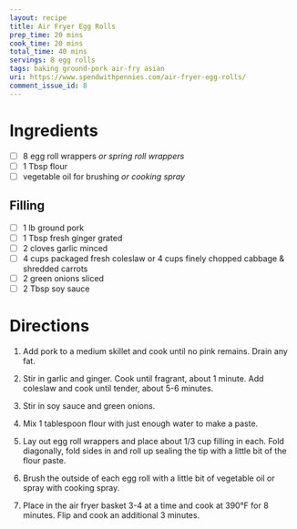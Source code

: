 ```yaml
---
layout: recipe
title: Air Fryer Egg Rolls
prep_time: 20 mins
cook_time: 20 mins
total_time: 40 mins
servings: 8 egg rolls
tags: baking ground-pork air-fry asian
uri: https://www.spendwithpennies.com/air-fryer-egg-rolls/
comment_issue_id: 8
---
```


# Ingredients

- [ ] 8 egg roll wrappers *or spring roll wrappers*
- [ ] 1 Tbsp flour
- [ ] vegetable oil for brushing *or cooking spray*

## Filling
- [ ] 1 lb ground pork
- [ ] 1 Tbsp fresh ginger grated
- [ ] 2 cloves garlic minced
- [ ] 4 cups packaged fresh coleslaw or 4 cups finely chopped cabbage & shredded carrots
- [ ] 2 green onions sliced
- [ ] 2 Tbsp soy sauce

# Directions
1. Add pork to a medium skillet and cook until no pink remains. Drain any fat.

2. Stir in garlic and ginger. Cook until fragrant, about 1 minute. Add coleslaw and cook until tender, about 5-6 minutes.

3. Stir in soy sauce and green onions.

4. Mix 1 tablespoon flour with just enough water to make a paste.

5. Lay out egg roll wrappers and place about 1/3 cup filling in each. Fold diagonally, fold sides in and roll up sealing the tip with a little bit of the flour paste.

6. Brush the outside of each egg roll with a little bit of vegetable oil or spray with cooking spray.

7. Place in the air fryer basket 3-4 at a time and cook at 390°F for 8 minutes. Flip and cook an additional 3 minutes.